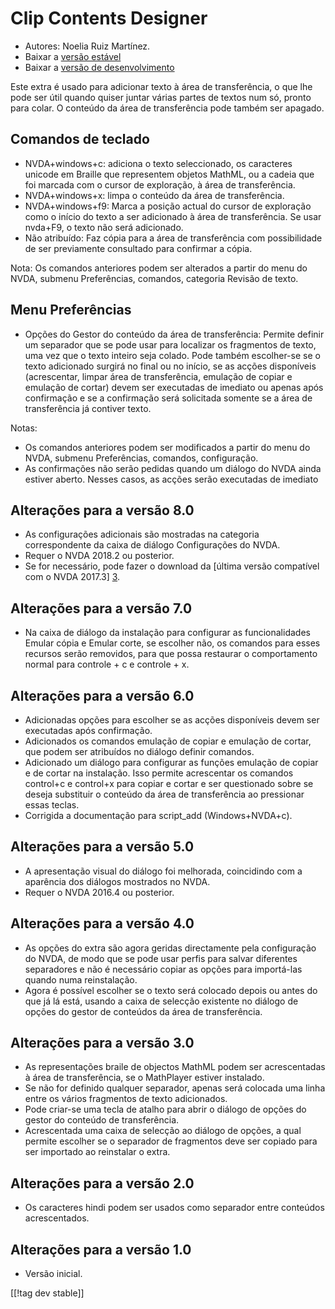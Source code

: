 # Clip Contents Designer #

*	Autores: Noelia Ruiz Martínez.
*	Baixar a [versão estável][1]
*	Baixar a [versão de desenvolvimento][2]

Este extra é usado para adicionar texto à área de transferência, o que lhe
pode ser útil quando quiser juntar várias partes de textos num só, pronto
para colar.  O conteúdo da área de transferência pode também ser apagado.

## Comandos de teclado ##
*	NVDA+windows+c: adiciona o texto seleccionado, os caracteres unicode em
  Braille que representem objetos MathML, ou a cadeia que foi marcada com o
  cursor de exploração, à área de transferência.
*	NVDA+windows+x: limpa o conteúdo da área de transferência.
*	NVDA+windows+f9: Marca a posição actual do cursor de exploração como o início do texto a ser adicionado à área de transferência.
    Se usar nvda+F9, o texto não será adicionado.
*	 Não atribuído: Faz cópia para a área de transferência com possibilidade de ser previamente consultado para confirmar a cópia.

Nota: Os comandos anteriores podem ser alterados a partir do menu do NVDA,
submenu Preferências, comandos, categoria Revisão de texto.

## Menu Preferências ##
*	Opções do Gestor do conteúdo da área de transferência: Permite definir um separador que se pode usar para localizar os fragmentos de texto, uma vez que o texto inteiro seja colado.
Pode também escolher-se se o texto adicionado surgirá no final ou no início, se as acções disponíveis (acrescentar, limpar área de transferência, emulação de copiar e emulação de cortar) devem ser executadas de imediato ou apenas após confirmação e se a confirmação será solicitada somente se a área de transferência já contiver texto.

Notas:

*	Os comandos anteriores podem ser modificados a partir do menu do NVDA,
  submenu Preferências, comandos, configuração.
*	As confirmações não serão pedidas quando um diálogo do NVDA ainda estiver
  aberto. Nesses casos, as acções serão executadas de imediato

## Alterações para a versão 8.0 ##

* As configurações adicionais são mostradas na categoria correspondente da
  caixa de diálogo Configurações do NVDA.
* Requer o NVDA 2018.2 ou posterior.
* Se for necessário, pode fazer o download da [última versão compatível com
  o NVDA 2017.3] [3].

## Alterações para a versão 7.0

* Na caixa de diálogo da instalação para configurar as funcionalidades
  Emular cópia e Emular corte, se escolher não, os comandos para esses
  recursos serão removidos, para que possa restaurar o comportamento normal
  para controle + c e controle + x.

## Alterações para a versão 6.0

*	 Adicionadas opções para escolher se as acções disponíveis devem ser executadas após confirmação.
*	Adicionados os comandos emulação de copiar e emulação de cortar, que podem ser atribuídos no diálogo definir comandos.
*	 Adicionado um diálogo para configurar as funções emulação de copiar e de cortar na instalação. Isso permite acrescentar os comandos control+c e control+x para copiar e cortar e ser questionado sobre se deseja substituir o conteúdo da área de transferência ao pressionar essas teclas.
*	Corrigida a documentação para script_add (Windows+NVDA+c).

## Alterações para a versão 5.0 ##

*	A apresentação visual do diálogo foi melhorada, coincidindo com a
  aparência dos diálogos mostrados no NVDA.
*	Requer o NVDA 2016.4 ou posterior.

## Alterações para a versão 4.0 ##
*	As opções do extra são agora geridas directamente pela configuração do
  NVDA, de modo que se pode usar perfis para salvar diferentes separadores e
  não é necessário copiar as opções para importá-las quando numa
  reinstalação.
*	Agora é possível escolher se o texto será colocado depois ou antes do que
  já lá está, usando a caixa de selecção  existente no diálogo de opções do
  gestor de conteúdos da área de transferência.

## Alterações para a versão 3.0 ##
*	As representações braile de objectos MathML podem ser acrescentadas à área
  de transferência, se o MathPlayer estiver instalado.
*	Se não for definido qualquer separador, apenas será colocada uma linha
  entre os vários fragmentos de texto adicionados.
*	Pode criar-se uma tecla de atalho para abrir o diálogo de opções do gestor
  do conteúdo de transferência.
*	Acrescentada uma caixa de selecção ao diálogo de opções, a qual permite
  escolher se o separador de fragmentos deve ser copiado para ser importado
  ao reinstalar o extra.

## Alterações para a versão 2.0 ##
*	Os caracteres hindi podem ser usados como separador entre conteúdos
  acrescentados.

## Alterações para a versão 1.0 ##
*	Versão inicial.


[[!tag dev stable]]

[1]: https://addons.nvda-project.org/files/get.php?file=ccd

[2]: https://addons.nvda-project.org/files/get.php?file=ccd-dev

[3]: https://addons.nvda-project.org/files/get.php?file=ccd-o
